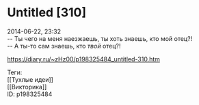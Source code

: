 Untitled [310]
===============

   
 2014-06-22, 23:32   
  -- Ты чего на меня наезжаешь, ты хоть знаешь, кто мой отец?!   
 -- А ты-то сам знаешь, кто  *твой*  отец?!   
    
 <https://diary.ru/~zHz00/p198325484_untitled-310.htm>   
   
 Теги:   
 [[Тухлые идеи]]   
 [[Викторика]]   
 ID: p198325484